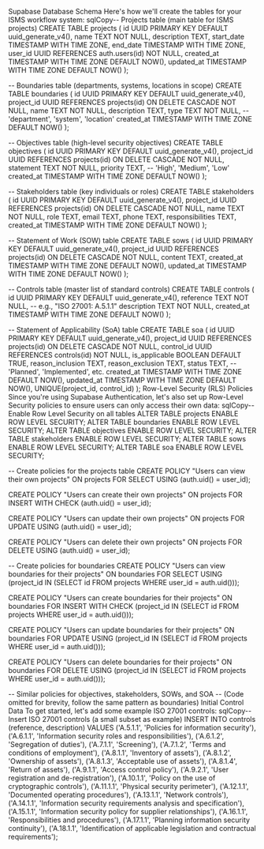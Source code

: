 Supabase Database Schema
Here's how we'll create the tables for your ISMS workflow system:
sqlCopy-- Projects table (main table for ISMS projects)
CREATE TABLE projects (
  id UUID PRIMARY KEY DEFAULT uuid_generate_v4(),
  name TEXT NOT NULL,
  description TEXT,
  start_date TIMESTAMP WITH TIME ZONE,
  end_date TIMESTAMP WITH TIME ZONE,
  user_id UUID REFERENCES auth.users(id) NOT NULL,
  created_at TIMESTAMP WITH TIME ZONE DEFAULT NOW(),
  updated_at TIMESTAMP WITH TIME ZONE DEFAULT NOW()
);

-- Boundaries table (departments, systems, locations in scope)
CREATE TABLE boundaries (
  id UUID PRIMARY KEY DEFAULT uuid_generate_v4(),
  project_id UUID REFERENCES projects(id) ON DELETE CASCADE NOT NULL,
  name TEXT NOT NULL,
  description TEXT,
  type TEXT NOT NULL, -- 'department', 'system', 'location'
  created_at TIMESTAMP WITH TIME ZONE DEFAULT NOW()
);

-- Objectives table (high-level security objectives)
CREATE TABLE objectives (
  id UUID PRIMARY KEY DEFAULT uuid_generate_v4(),
  project_id UUID REFERENCES projects(id) ON DELETE CASCADE NOT NULL,
  statement TEXT NOT NULL,
  priority TEXT, -- 'High', 'Medium', 'Low'
  created_at TIMESTAMP WITH TIME ZONE DEFAULT NOW()
);

-- Stakeholders table (key individuals or roles)
CREATE TABLE stakeholders (
  id UUID PRIMARY KEY DEFAULT uuid_generate_v4(),
  project_id UUID REFERENCES projects(id) ON DELETE CASCADE NOT NULL,
  name TEXT NOT NULL,
  role TEXT,
  email TEXT,
  phone TEXT,
  responsibilities TEXT,
  created_at TIMESTAMP WITH TIME ZONE DEFAULT NOW()
);

-- Statement of Work (SOW) table
CREATE TABLE sows (
  id UUID PRIMARY KEY DEFAULT uuid_generate_v4(),
  project_id UUID REFERENCES projects(id) ON DELETE CASCADE NOT NULL,
  content TEXT,
  created_at TIMESTAMP WITH TIME ZONE DEFAULT NOW(),
  updated_at TIMESTAMP WITH TIME ZONE DEFAULT NOW()
);

-- Controls table (master list of standard controls)
CREATE TABLE controls (
  id UUID PRIMARY KEY DEFAULT uuid_generate_v4(),
  reference TEXT NOT NULL, -- e.g., "ISO 27001: A.5.1.1"
  description TEXT NOT NULL,
  created_at TIMESTAMP WITH TIME ZONE DEFAULT NOW()
);

-- Statement of Applicability (SoA) table
CREATE TABLE soa (
  id UUID PRIMARY KEY DEFAULT uuid_generate_v4(),
  project_id UUID REFERENCES projects(id) ON DELETE CASCADE NOT NULL,
  control_id UUID REFERENCES controls(id) NOT NULL,
  is_applicable BOOLEAN DEFAULT TRUE,
  reason_inclusion TEXT,
  reason_exclusion TEXT,
  status TEXT, -- 'Planned', 'Implemented', etc.
  created_at TIMESTAMP WITH TIME ZONE DEFAULT NOW(),
  updated_at TIMESTAMP WITH TIME ZONE DEFAULT NOW(),
  UNIQUE(project_id, control_id)
);
Row-Level Security (RLS) Policies
Since you're using Supabase Authentication, let's also set up Row-Level Security policies to ensure users can only access their own data:
sqlCopy-- Enable Row Level Security on all tables
ALTER TABLE projects ENABLE ROW LEVEL SECURITY;
ALTER TABLE boundaries ENABLE ROW LEVEL SECURITY;
ALTER TABLE objectives ENABLE ROW LEVEL SECURITY;
ALTER TABLE stakeholders ENABLE ROW LEVEL SECURITY;
ALTER TABLE sows ENABLE ROW LEVEL SECURITY;
ALTER TABLE soa ENABLE ROW LEVEL SECURITY;

-- Create policies for the projects table
CREATE POLICY "Users can view their own projects" 
ON projects FOR SELECT 
USING (auth.uid() = user_id);

CREATE POLICY "Users can create their own projects" 
ON projects FOR INSERT 
WITH CHECK (auth.uid() = user_id);

CREATE POLICY "Users can update their own projects" 
ON projects FOR UPDATE 
USING (auth.uid() = user_id);

CREATE POLICY "Users can delete their own projects" 
ON projects FOR DELETE 
USING (auth.uid() = user_id);

-- Create policies for boundaries
CREATE POLICY "Users can view boundaries for their projects" 
ON boundaries FOR SELECT 
USING (project_id IN (SELECT id FROM projects WHERE user_id = auth.uid()));

CREATE POLICY "Users can create boundaries for their projects" 
ON boundaries FOR INSERT 
WITH CHECK (project_id IN (SELECT id FROM projects WHERE user_id = auth.uid()));

CREATE POLICY "Users can update boundaries for their projects" 
ON boundaries FOR UPDATE 
USING (project_id IN (SELECT id FROM projects WHERE user_id = auth.uid()));

CREATE POLICY "Users can delete boundaries for their projects" 
ON boundaries FOR DELETE 
USING (project_id IN (SELECT id FROM projects WHERE user_id = auth.uid()));

-- Similar policies for objectives, stakeholders, SOWs, and SOA
-- (Code omitted for brevity, follow the same pattern as boundaries)
Initial Control Data
To get started, let's add some example ISO 27001 controls:
sqlCopy-- Insert ISO 27001 controls (a small subset as example)
INSERT INTO controls (reference, description) VALUES
('A.5.1.1', 'Policies for information security'),
('A.6.1.1', 'Information security roles and responsibilities'),
('A.6.1.2', 'Segregation of duties'),
('A.7.1.1', 'Screening'),
('A.7.1.2', 'Terms and conditions of employment'),
('A.8.1.1', 'Inventory of assets'),
('A.8.1.2', 'Ownership of assets'),
('A.8.1.3', 'Acceptable use of assets'),
('A.8.1.4', 'Return of assets'),
('A.9.1.1', 'Access control policy'),
('A.9.2.1', 'User registration and de-registration'),
('A.10.1.1', 'Policy on the use of cryptographic controls'),
('A.11.1.1', 'Physical security perimeter'),
('A.12.1.1', 'Documented operating procedures'),
('A.13.1.1', 'Network controls'),
('A.14.1.1', 'Information security requirements analysis and specification'),
('A.15.1.1', 'Information security policy for supplier relationships'),
('A.16.1.1', 'Responsibilities and procedures'),
('A.17.1.1', 'Planning information security continuity'),
('A.18.1.1', 'Identification of applicable legislation and contractual requirements');